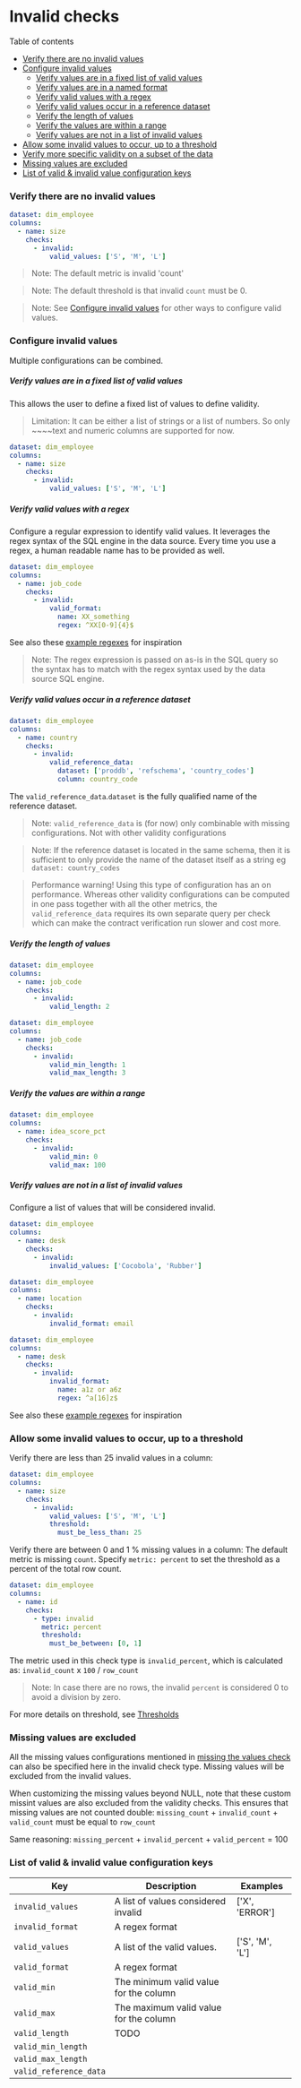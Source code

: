# Invalid checks

Table of contents
* [Verify there are no invalid values](#verify-there-are-no-invalid-values)
* [Configure invalid values](#configure-invalid-values)
  * [Verify values are in a fixed list of valid values](#verify-values-are-in-a-fixed-list-of-valid-values)
  * [Verify values are in a named format](#verify-values-are-in-a-named-format)
  * [Verify valid values with a regex](#verify-valid-values-with-a-regex-) 
  * [Verify valid values occur in a reference dataset](#verify-valid-values-occur-in-a-reference-dataset)
  * [Verify the length of values](#verify-the-length-of-values)
  * [Verify the values are within a range](#verify-the-values-are-within-a-range) 
  * [Verify values are not in a list of invalid values](#verify-values-are-not-in-a-list-of-invalid-values-)
* [Allow some invalid values to occur, up to a threshold](#allow-some-invalid-values-to-occur-up-to-a-threshold)
* [Verify more specific validity on a subset of the data](#verify-more-specific-validity-on-a-subset-of-the-data)
* [Missing values are excluded](#missing-values-are-excluded)
* [List of valid & invalid value configuration keys](#list-of-valid--invalid-value-configuration-keys) 

### Verify there are no invalid values

```yaml
dataset: dim_employee
columns:
  - name: size
    checks:
      - invalid:
          valid_values: ['S', 'M', 'L']

```

> Note: The default metric is invalid 'count'

> Note: The default threshold is that invalid `count` must be 0.
 
> Note: See [Configure invalid values](#configure-invalid-values) for other ways to configure valid values. 

### Configure invalid values

Multiple configurations can be combined.

##### Verify values are in a fixed list of valid values

This allows the user to define a fixed list of values to define validity. 

> Limitation: It can be either a list of strings or a list of numbers.  So only ~~~~text and numeric columns are supported for now.

```yaml
dataset: dim_employee
columns:
  - name: size
    checks:
      - invalid:
          valid_values: ['S', 'M', 'L']
```

##### Verify valid values with a regex 

Configure a regular expression to identify valid values.  It leverages the regex syntax of the SQL engine in the data source.
Every time you use a regex, a human readable name has to be provided as well.

```yaml
dataset: dim_employee
columns:
  - name: job_code
    checks:
      - invalid:
          valid_format:
            name: XX_something 
            regex: ^XX[0-9]{4}$
```

See also these [example regexes](example_regexes.md) for inspiration

> Note: The regex expression is passed on as-is in the SQL query so the syntax has to match 
> with the regex syntax used by the data source SQL engine. 

##### Verify valid values occur in a reference dataset

```yaml
dataset: dim_employee
columns:
  - name: country
    checks:
      - invalid:
          valid_reference_data:
            dataset: ['proddb', 'refschema', 'country_codes']
            column: country_code
```

The `valid_reference_data`.`dataset` is the fully qualified name of the reference dataset.

> Note: `valid_reference_data` is (for now) only combinable with missing configurations.  Not with other 
> validity configurations

> Note: If the reference dataset is located in the same schema, then it is sufficient to 
> only provide the name of the dataset itself as a string eg `dataset: country_codes`

> Performance warning! Using this type of configuration has an on performance.  Whereas other 
> validity configurations can be computed in one pass together with all the other metrics, the `valid_reference_data`
> requires its own separate query per check which can make the contract verification run slower and cost more.

##### Verify the length of values

```yaml
dataset: dim_employee
columns:
  - name: job_code
    checks:
      - invalid:
          valid_length: 2
```

```yaml
dataset: dim_employee
columns:
  - name: job_code
    checks:
      - invalid:
          valid_min_length: 1
          valid_max_length: 3
```

##### Verify the values are within a range

```yaml
dataset: dim_employee
columns:
  - name: idea_score_pct
    checks:
      - invalid:
          valid_min: 0
          valid_max: 100
```

##### Verify values are not in a list of invalid values 

Configure a list of values that will be considered invalid.

```yaml
dataset: dim_employee
columns:
  - name: desk
    checks:
      - invalid:
          invalid_values: ['Cocobola', 'Rubber']
```

```yaml
dataset: dim_employee
columns:
  - name: location
    checks:
      - invalid:
          invalid_format: email
```

```yaml
dataset: dim_employee
columns:
  - name: desk
    checks:
      - invalid:
          invalid_format:
            name: a1z or a6z 
            regex: ^a[16]z$
```

See also these [example regexes](example_regexes.md) for inspiration

### Allow some invalid values to occur, up to a threshold

Verify there are less than 25 invalid values in a column:

```yaml
dataset: dim_employee
columns:
  - name: size
    checks:
      - invalid:
          valid_values: ['S', 'M', 'L']
          threshold:
            must_be_less_than: 25
```

Verify there are between 0 and 1 % missing values in a column:
The default metric is missing `count`.  Specify `metric: percent` to 
set the threshold as a percent of the total row count.

```yaml
dataset: dim_employee
columns:
  - name: id
    checks:
      - type: invalid
        metric: percent
        threshold:
          must_be_between: [0, 1]
```

The metric used in this check type is `invalid_percent`, which is calculated 
as: `invalid_count` x `100` / `row_count`

> Note: In case there are no rows, the invalid `percent` is considered 0 to 
> avoid a division by zero.     

For more details on threshold, see [Thresholds](thresholds.md) 

### Missing values are excluded

All the missing values configurations mentioned in [missing the values check](missing_checks.md#configure-extra-missing-values)
can also be specified here in the invalid check type.  Missing values will be excluded from the invalid values.  

When customizing the missing values beyond NULL, note that these custom missint values are also excluded from the validity checks.
This ensures that missing values are not counted double: `missing_count` + `invalid_count` + `valid_count` must be equal to `row_count`

Same reasoning: `missing_percent` + `invalid_percent` + `valid_percent` = 100

### List of valid & invalid value configuration keys

| Key                     | Description                            | Examples        |
|-------------------------|----------------------------------------|-----------------|
| `invalid_values`        | A list of values considered invalid    | ['X', 'ERROR']  |
| `invalid_format`        | A regex format                         |                 |
| `valid_values`          | A list of the valid values.            | ['S', 'M', 'L'] |
| `valid_format`          | A regex format                         |                 |
| `valid_min`             | The minimum valid value for the column |                 |
| `valid_max`             | The maximum valid value for the column |                 |
| `valid_length`          | TODO                                   |                 |
| `valid_min_length`      |                                        |                 |
| `valid_max_length`      |                                        |                 |
| `valid_reference_data`  |                                        |                 |
